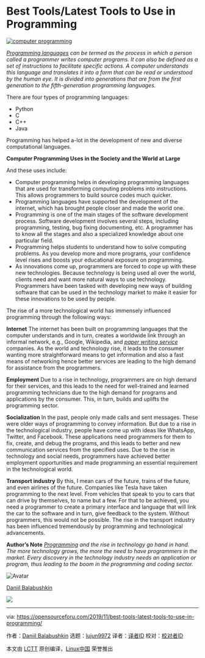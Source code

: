 [#]: collector: (lujun9972)
[#]: translator: ( )
[#]: reviewer: ( )
[#]: publisher: ( )
[#]: url: ( )
[#]: subject: (Best Tools/Latest Tools to Use in Programming)
[#]: via: (https://opensourceforu.com/2019/11/best-tools-latest-tools-to-use-in-programming/)
[#]: author: (Daniil Balabushkin https://opensourceforu.com/author/daniil-balabushkin/)

Best Tools/Latest Tools to Use in Programming
======

[![computer programming][1]][2]

_[Programming languages][3] can be termed as the process in which a person called a programmer writes computer programs. It can also be defined as a set of instructions to facilitate specific actions. A computer understands this language and translates it into a form that can be read or understood by the human eye. It is divided into generations that are from the first generation to the fifth-generation programming languages._

There are four types of programming languages:

  * Python
  * C
  * C++
  * Java



Programming has helped a-lot in the development of new and diverse computational languages.

**Computer Programming Uses in the Society and the World at Large**

And these uses include:

  * Computer programming helps in developing programming languages that are used for transforming computing problems into instructions. This allows programmers to build source codes much quicker.
  * Programming languages have supported the development of the internet, which has brought people closer and made the world one.
  * Programming is one of the main stages of the software development process. Software development involves several steps, including programming, testing, bug fixing documenting, etc. A programmer has to know all the stages and also a specialized knowledge about one particular field.
  * Programming helps students to understand how to solve computing problems. As you develop more and more programs, your confidence level rises and boosts your educational exposure on programming.
  * As innovations come up, programmers are forced to cope up with these new technologies. Because technology is being used all over the world, clients need and want more natural ways to use technology. Programmers have been tasked with developing new ways of building software that can be used in the technology market to make it easier for these innovations to be used by people.



The rise of a more technological world has immensely influenced programming through the following ways:

**Internet**
The internet has been built on programming languages that the computer understands and in turn, creates a worldwide link through an informal network, e.g., Google, Wikipedia, and [_paper writing service_][4] companies. As the world and technology rise, it leads to the consumer wanting more straightforward means to get information and also a fast means of networking hence better services are leading to the high demand for assistance from the programmers.

**Employment**
Due to a rise in technology, programmers are on high demand for their services, and this leads to the need for well-trained and learned programming technicians due to the high demand for programs and applications by the consumer. This, in turn, builds and uplifts the programming sector.

**Socialization**
In the past, people only made calls and sent messages. These were older ways of programming to convey information. But due to a rise in the technological industry, people have come up with ideas like WhatsApp, Twitter, and Facebook. These applications need programmers for them to fix, create, and debug the programs, and this leads to better and new communication services from the specified uses. Due to the rise in technology and social needs, programmers have achieved better employment opportunities and made programming an essential requirement in the technological world.

**Transport industry**
By this, I mean cars of the future, trains of the future, and even airlines of the future. Companies like Tesla have taken programming to the next level. From vehicles that speak to you to cars that can drive by themselves, to name but a few. For that to be achieved, you need a programmer to create a primary interface and language that will link the car to the software and in turn, give feedback to the system. Without programmers, this would not be possible. The rise in the transport industry has been influenced tremendously by programming and technological advancements.

**Author’s Note**
_[Programming][5] and the rise in technology go hand in hand. The more technology grows, the more the need to have programmers in the market._
_Every discovery in the technology industry needs an application or program, thus leading to the boom in the programming and coding sector._

![Avatar][6]

[Daniil Balabushkin][7]

[![][8]][9]

--------------------------------------------------------------------------------

via: https://opensourceforu.com/2019/11/best-tools-latest-tools-to-use-in-programming/

作者：[Daniil Balabushkin][a]
选题：[lujun9972][b]
译者：[译者ID](https://github.com/译者ID)
校对：[校对者ID](https://github.com/校对者ID)

本文由 [LCTT](https://github.com/LCTT/TranslateProject) 原创编译，[Linux中国](https://linux.cn/) 荣誉推出

[a]: https://opensourceforu.com/author/daniil-balabushkin/
[b]: https://github.com/lujun9972
[1]: https://i1.wp.com/opensourceforu.com/wp-content/uploads/2016/06/computer-programming.jpg?resize=696%2C441&ssl=1 (computer programming)
[2]: https://i1.wp.com/opensourceforu.com/wp-content/uploads/2016/06/computer-programming.jpg?fit=700%2C444&ssl=1
[3]: https://www.softwaretestinghelp.com/software-development-tools/
[4]: https://expert-writers.net/
[5]: https://www.computerscience.org/resources/computer-programming-languages/
[6]: https://secure.gravatar.com/avatar/5f72f6534155d49b49e0f0b9eab2e7be?s=100&r=g
[7]: https://opensourceforu.com/author/daniil-balabushkin/
[8]: https://opensourceforu.com/wp-content/uploads/2019/11/assoc.png
[9]: https://feedburner.google.com/fb/a/mailverify?uri=LinuxForYou&loc=en_US
